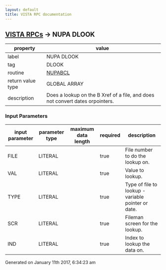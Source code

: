 ```yaml
---
layout: default
title: VISTA RPC documentation
---
```




## [VISTA RPCs](TableOfContent.md) &#8594; NUPA DLOOK 

 property | value 
--- | --- 
 label | NUPA DLOOK
 tag | DLOOK
 routine | [NUPABCL](http://code.osehra.org/dox/Routine_NUPABCL_source.html)
 return value type | GLOBAL ARRAY
 description | Does a lookup on the B Xref of a file, and does not convert dates orpointers.

### Input Parameters

| input parameter | parameter type | maximum data length | required | description | 
| --- | --- | --- | --- | --- | 
| FILE | LITERAL |  | true | File number to do the lookup on. | 
| VAL | LITERAL |  | true | Value to lookup. | 
| TYPE | LITERAL |  | true | Type of file to lookup - variable pointer or date. | 
| SCR | LITERAL |  | true | Fileman screen for the lookup. | 
| IND | LITERAL |  | true | Index to lookup the data on. | 




Generated on January 11th 2017, 6:34:23 am